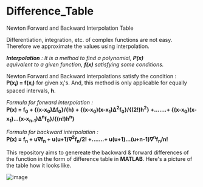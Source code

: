 # Difference_Table
Newton Forward and Backward Interpolation Table

Differentiation, integration, etc. of complex functions are not easy. \
Therefore we approximate the values using interpolation.

***Interpolation** : It is a method to find a polynomial, **P(x)** <br>
equivalent to a given function, **f(x)** satisfying some conditions.*

Newton Forward and Backward interpolations satisfy the condition :\
**P(x<sub>i</sub>) = f(x<sub>i</sub>)** for given x<sub>i</sub>'s.
And, this method is only applicable for equally spaced intervals, **h**.

*Formula for forward interpolation :* <br>
**P(x) = f<sub>0</sub> + {(x-x<sub>0</sub>)∆f<sub>0</sub>}/{h} + {(x-x<sub>0</sub>)(x-x<sub>1</sub>)∆<sup>2</sup>f<sub>0</sub>}/{(2!)h<sup>2</sup>} +.......+ {(x-x<sub>0</sub>)(x-x<sub>1</sub>)...(x-x<sub>n-1</sub>)∆<sup>n</sup>f<sub>0</sub>}/{(n!)h<sup>n</sup>}** <br>

*Formula for backward interpolation :* <br>
**P(x) = f<sub>n</sub> + u∇f<sub>n</sub> + u(u+1)∇<sup>2</sup>f<sub>n</sub>/2! +.......+ u(u+1)...(u+n-1)∇<sup>n</sup>f<sub>n</sub>/n!** <br>

This repository aims to genereate the backward & forward differences 
of the function in the form of difference table in **MATLAB**.
Here's a picture of the table how it looks like.

![image](https://user-images.githubusercontent.com/58243776/115350207-739ff900-a1d2-11eb-8963-281c44e34950.png)



